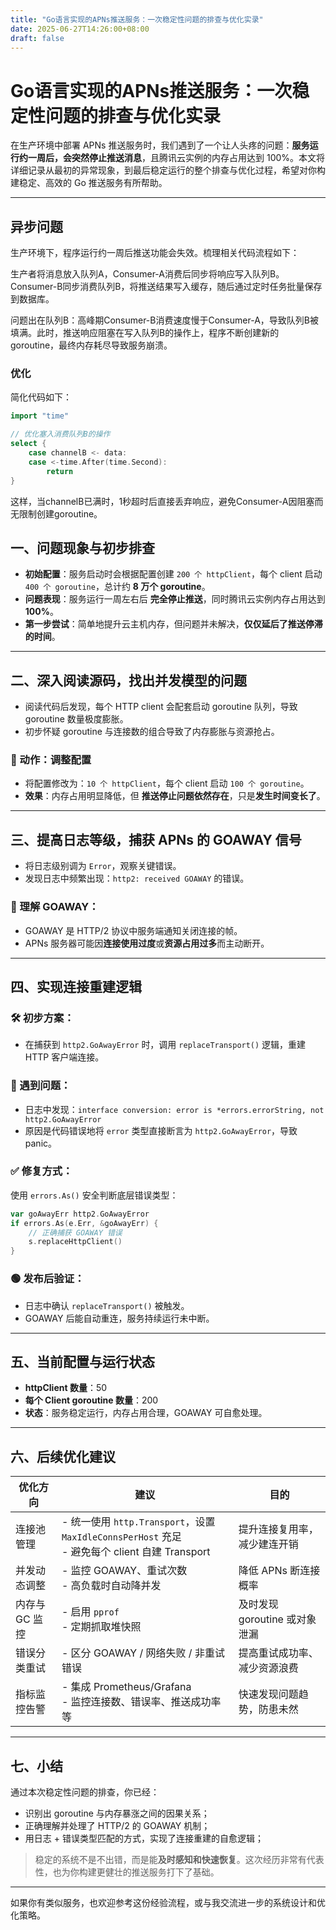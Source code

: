 ```yaml
---
title: "Go语言实现的APNs推送服务：一次稳定性问题的排查与优化实录"
date: 2025-06-27T14:26:00+08:00
draft: false
---
```


# Go语言实现的APNs推送服务：一次稳定性问题的排查与优化实录

在生产环境中部署 APNs 推送服务时，我们遇到了一个让人头疼的问题：**服务运行约一周后，会突然停止推送消息**，且腾讯云实例的内存占用达到 100%。本文将详细记录从最初的异常现象，到最后稳定运行的整个排查与优化过程，希望对你构建稳定、高效的 Go 推送服务有所帮助。

---

## 异步问题

生产环境下，程序运行约一周后推送功能会失效。梳理相关代码流程如下：

生产者将消息放入队列A，Consumer-A消费后同步将响应写入队列B。Consumer-B同步消费队列B，将推送结果写入缓存，随后通过定时任务批量保存到数据库。

问题出在队列B：高峰期Consumer-B消费速度慢于Consumer-A，导致队列B被填满。此时，推送响应阻塞在写入队列B的操作上，程序不断创建新的goroutine，最终内存耗尽导致服务崩溃。

### 优化

简化代码如下：

```go
import "time"

// 优化塞入消费队列B的操作
select {
    case channelB <- data:
    case <-time.After(time.Second):
        return
}
```

这样，当channelB已满时，1秒超时后直接丢弃响应，避免Consumer-A因阻塞而无限制创建goroutine。

## 一、问题现象与初步排查

* **初始配置**：服务启动时会根据配置创建 `200 个 httpClient`，每个 client 启动 `400 个 goroutine`，总计约 **8 万个 goroutine**。
* **问题表现**：服务运行一周左右后 **完全停止推送**，同时腾讯云实例内存占用达到 **100%**。
* **第一步尝试**：简单地提升云主机内存，但问题并未解决，**仅仅延后了推送停滞的时间**。

---

## 二、深入阅读源码，找出并发模型的问题

* 阅读代码后发现，每个 HTTP client 会配套启动 goroutine 队列，导致 goroutine 数量极度膨胀。
* 初步怀疑 goroutine 与连接数的组合导致了内存膨胀与资源抢占。

### 🔧 动作：调整配置

* 将配置修改为：`10 个 httpClient`，每个 client 启动 `100 个 goroutine`。
* **效果**：内存占用明显降低，但 **推送停止问题依然存在**，只是**发生时间变长了**。

---

## 三、提高日志等级，捕获 APNs 的 GOAWAY 信号

* 将日志级别调为 `Error`，观察关键错误。
* 发现日志中频繁出现：`http2: received GOAWAY` 的错误。

### 🧠 理解 GOAWAY：

* GOAWAY 是 HTTP/2 协议中服务端通知关闭连接的帧。
* APNs 服务器可能因**连接使用过度**或**资源占用过多**而主动断开。

---

## 四、实现连接重建逻辑

### 🛠 初步方案：

* 在捕获到 `http2.GoAwayError` 时，调用 `replaceTransport()` 逻辑，重建 HTTP 客户端连接。

### 🐞 遇到问题：

* 日志中发现：`interface conversion: error is *errors.errorString, not http2.GoAwayError`
* 原因是代码错误地将 `error` 类型直接断言为 `http2.GoAwayError`，导致 panic。

### ✅ 修复方式：

使用 `errors.As()` 安全判断底层错误类型：

```go
var goAwayErr http2.GoAwayError
if errors.As(e.Err, &goAwayErr) {
    // 正确捕获 GOAWAY 错误
    s.replaceHttpClient()
}
```

### 🟢 发布后验证：

* 日志中确认 `replaceTransport()` 被触发。
* GOAWAY 后能自动重连，服务持续运行未中断。

---

## 五、当前配置与运行状态

* **httpClient 数量**：50
* **每个 Client goroutine 数量**：200
* **状态**：服务稳定运行，内存占用合理，GOAWAY 可自愈处理。

---

## 六、后续优化建议

| 优化方向      | 建议                                                                                | 目的                   |
| --------- | --------------------------------------------------------------------------------- | -------------------- |
| 连接池管理     | - 统一使用 `http.Transport`，设置 `MaxIdleConnsPerHost` 充足<br>- 避免每个 client 自建 Transport | 提升连接复用率，减少建连开销       |
| 并发动态调整    | - 监控 GOAWAY、重试次数<br>- 高负载时自动降并发                                                   | 降低 APNs 断连接概率        |
| 内存与 GC 监控 | - 启用 `pprof`<br>- 定期抓取堆快照                                                         | 及时发现 goroutine 或对象泄漏 |
| 错误分类重试    | - 区分 GOAWAY / 网络失败 / 非重试错误                                                        | 提高重试成功率、减少资源浪费       |
| 指标监控告警    | - 集成 Prometheus/Grafana<br>- 监控连接数、错误率、推送成功率等                                     | 快速发现问题趋势，防患未然        |

---

## 七、小结

通过本次稳定性问题的排查，你已经：

* 识别出 goroutine 与内存暴涨之间的因果关系；
* 正确理解并处理了 HTTP/2 的 GOAWAY 机制；
* 用日志 + 错误类型匹配的方式，实现了连接重建的自愈逻辑；

> 稳定的系统不是不出错，而是能**及时感知和快速恢复**。这次经历非常有代表性，也为你构建更健壮的推送服务打下了基础。

---

如果你有类似服务，也欢迎参考这份经验流程，或与我交流进一步的系统设计和优化策略。
